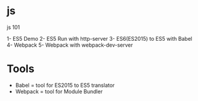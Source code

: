 # js
js 101


1- ES5 Demo
2- ES5 Run with http-server
3- ES6(ES2015) to ES5 with Babel
4- Webpack
5- Webpack with webpack-dev-server


# Tools
* Babel = tool for ES2015 to ES5 translator
* Webpack = tool for Module Bundler
